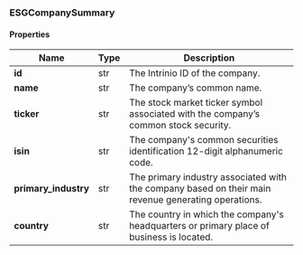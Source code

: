 

[//]: # (CLASS:ESGCompanySummary)

[//]: # (KIND:object)

### ESGCompanySummary

#### Properties

[//]: # (START_DEFINITION)

Name | Type | Description
------------ | ------------- | -------------
**id** | str | The Intrinio ID of the company. &nbsp;
**name** | str | The company’s common name. &nbsp;
**ticker** | str | The stock market ticker symbol associated with the company’s common stock security. &nbsp;
**isin** | str | The company&#39;s common securities identification 12-digit alphanumeric code. &nbsp;
**primary_industry** | str | The primary industry associated with the company based on their main revenue generating operations. &nbsp;
**country** | str | The country in which the company&#39;s headquarters or primary place of business is located. &nbsp;

[//]: # (END_DEFINITION)



